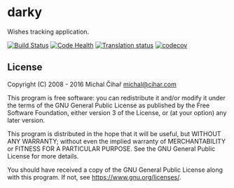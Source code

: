 # darky

Wishes tracking application.

[![Build Status](https://travis-ci.org/nijel/darky.svg?branch=master)](https://travis-ci.org/nijel/darky)
[![Code Health](https://landscape.io/github/nijel/darky/master/landscape.png)](https://landscape.io/github/nijel/darky/master)
[![Translation status](https://hosted.weblate.org/widgets/darky/-/shields-badge.svg)](https://hosted.weblate.org/engage/darky/?utm_source=widget)
[![codecov](https://codecov.io/gh/nijel/darky/branch/master/graph/badge.svg)](https://codecov.io/gh/nijel/darky)

## License

Copyright (C) 2008 - 2016 Michal Čihař michal@cihar.com

This program is free software: you can redistribute it and/or modify it under
the terms of the GNU General Public License as published by the Free Software
Foundation, either version 3 of the License, or (at your option) any later
version.

This program is distributed in the hope that it will be useful, but WITHOUT ANY
WARRANTY; without even the implied warranty of MERCHANTABILITY or FITNESS FOR A
PARTICULAR PURPOSE. See the GNU General Public License for more details.

You should have received a copy of the GNU General Public License along with
this program. If not, see https://www.gnu.org/licenses/.
